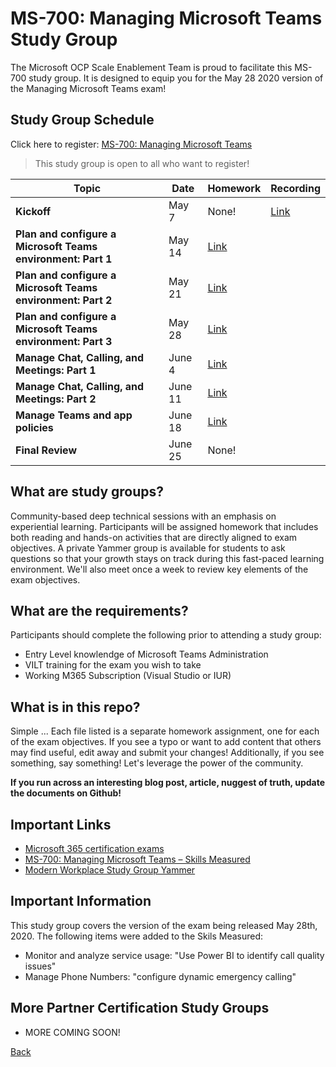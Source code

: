 # MS-700: Managing Microsoft Teams Study Group

The Microsoft OCP Scale Enablement Team is proud to facilitate this MS-700 study group. It is designed to equip you for the May 28 2020 version of the Managing Microsoft Teams exam!

## Study Group Schedule

Click here to register:  [MS-700: Managing Microsoft Teams](https://msuspartners.eventbuilder.com/MS700StudyGroup)

>This study group is open to all who want to register!

|Topic|     Date|Homework|Recording|
| - | - | - | - |
|**Kickoff**|May 7|None!| [Link](https://nwvpportalfiles.blob.core.windows.net/nwvp-portal-files/portals/25/events/19904/occurrences/18348/18348%20-%20Session1MS-700StudyGroupKickoffMeeting.mp4) |
|**Plan and configure a Microsoft Teams environment: Part 1**| May 14 |[Link](PlanandconfigureaMicrosoftTeamsenvironment1.md) |  |
|**Plan and configure a Microsoft Teams environment: Part 2**| May 21 |[Link](PlanandconfigureaMicrosoftTeamsenvironment2.md) |  |
|**Plan and configure a Microsoft Teams environment: Part 3**| May 28 |[Link](PlanandconfigureaMicrosoftTeamsenvironment3.md) |  |
|**Manage Chat, Calling, and Meetings: Part 1**| June 4 |[Link](ManageChatCallingandMeetings1.md) |  |
|**Manage Chat, Calling, and Meetings: Part 2**| June 11 |[Link](ManageChatCallingandMeetings2.md) |  |
|**Manage Teams and app policies**| June 18 |[Link](ManageTeamsandapppolicies.md) |  |
|**Final Review**| June 25 | None! | |


## What are study groups?

Community-based deep technical sessions with an emphasis on experiential learning.  Participants will be assigned homework that includes both reading and hands-on activities that are directly aligned to exam objectives.  A private Yammer group is available for students to ask questions so that your growth stays on track during this fast-paced learning environment. We'll also meet once a week to review key elements of the exam objectives.

## What are the requirements?

Participants should complete the following prior to attending a study group:

- Entry Level knowlendge of Microsoft Teams Administration
- VILT training for the exam you wish to take
- Working M365 Subscription (Visual Studio or IUR)

## What is in this repo?

Simple ... Each file listed is a separate homework assignment, one for each of the exam objectives.
If you see a typo or want to add content that others may find useful, edit away and submit your changes!
Additionally, if you see something, say something!  Let's leverage the power of the community.

**If you run across an interesting blog post, article, nuggest of truth, update the documents on Github!**

## Important Links

- [Microsoft 365 certification exams](https://docs.microsoft.com/en-us/learn/certifications/browse/?products=m365)
- [MS-700: Managing Microsoft Teams – Skills Measured](https://query.prod.cms.rt.microsoft.com/cms/api/am/binary/RE43VcF)
- [Modern Workplace Study Group Yammer](https://www.yammer.com/msuspartner/#/threads/inGroup?type=in_group&feedId=25750667264&view=all)

## Important Information

This study group covers the version of the exam being released May 28th, 2020.  The following items were added to the Skils Measured:

- Monitor and analyze service usage: "Use Power BI to identify call quality issues"
- Manage Phone Numbers: "configure dynamic emergency calling"

## More Partner Certification Study Groups

- MORE COMING SOON!

[Back](../)
